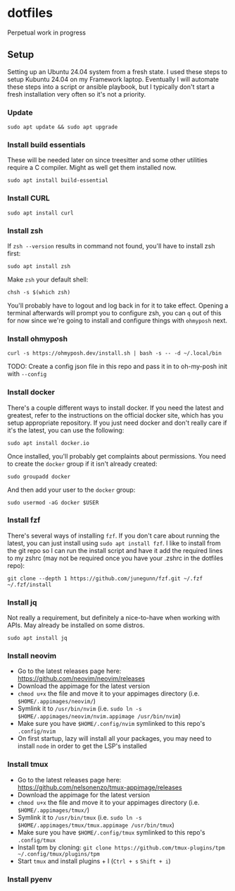 # dotfiles
Perpetual work in progress

## Setup

Setting up an Ubuntu 24.04 system from a fresh state.  I used these steps to setup Kubuntu 24.04 on my Framework laptop.  Eventually I will automate these steps into a script or ansible playbook, but I typically don't start a fresh installation very often so it's not a priority.

### Update

    sudo apt update && sudo apt upgrade

### Install build essentials

These will be needed later on since treesitter and some other utilities require a C compiler.  Might as well get them installed now.

    sudo apt install build-essential

### Install CURL

    sudo apt install curl

### Install zsh

If `zsh --version` results in command not found, you'll have to install zsh first:

    sudo apt install zsh

Make `zsh` your default shell:

    chsh -s $(which zsh)

You'll probably have to logout and log back in for it to take effect.  Opening a terminal afterwards will prompt you to configure zsh, you can `q` out of this for now since we're going to install and configure things with `ohmyposh` next.

### Install ohmyposh

    curl -s https://ohmyposh.dev/install.sh | bash -s -- -d ~/.local/bin

TODO: Create a config json file in this repo and pass it in to oh-my-posh init with `--config`

### Install docker

There's a couple different ways to install docker.  If you need the latest and greatest, refer to the instructions on the official docker site, which has you setup appropriate repository.  If you just need docker and don't really care if it's the latest, you can use the following:

    sudo apt install docker.io

Once installed, you'll probably get complaints about permissions.  You need to create the `docker` group if it isn't already created:

    sudo groupadd docker

And then add your user to the `docker` group:

    sudo usermod -aG docker $USER

### Install fzf

There's several ways of installing `fzf`.  If you don't care about running the latest, you can just install using `sudo apt install fzf`.  I like to install from the git repo so I can run the install script and have it add the required lines to my zshrc (may not be required once you have your .zshrc in the dotfiles repo):

    git clone --depth 1 https://github.com/junegunn/fzf.git ~/.fzf
    ~/.fzf/install

### Install jq

Not really a requirement, but definitely a nice-to-have when working with APIs.  May already be installed on some distros.

    sudo apt install jq

### Install neovim

* Go to the latest releases page here: https://github.com/neovim/neovim/releases
* Download the appimage for the latest version
* `chmod u+x` the file and move it to your appimages directory (i.e. `$HOME/.appimages/neovim/`)
* Symlink it to `/usr/bin/nvim` (i.e. `sudo ln -s $HOME/.appimages/neovim/nvim.appimage /usr/bin/nvim`)
* Make sure you have `$HOME/.config/nvim` symlinked to this repo's `.config/nvim`
* On first startup, lazy will install all your packages, you may need to install `node` in order to get the LSP's installed

### Install tmux

* Go to the latest releases page here: https://github.com/nelsonenzo/tmux-appimage/releases
* Download the appimage for the latest version
* `chmod u+x` the file and move it to your appimages directory (i.e. `$HOME/.appimages/tmux/`)
* Symlink it to `/usr/bin/tmux` (i.e. `sudo ln -s $HOME/.appimages/tmux/tmux.appimage /usr/bin/tmux`)
* Make sure you have `$HOME/.config/tmux` symlinked to this repo's `.config/tmux`
* Install tpm by cloning: `git clone https://github.com/tmux-plugins/tpm ~/.config/tmux/plugins/tpm`
* Start `tmux` and install plugins <prefix> + I (`Ctrl + s` `Shift + i`)

### Install pyenv
